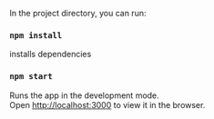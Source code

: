 
In the project directory, you can run:

### `npm install`
installs dependencies

### `npm start`

Runs the app in the development mode.<br>
Open [http://localhost:3000](http://localhost:3000) to view it in the browser.
